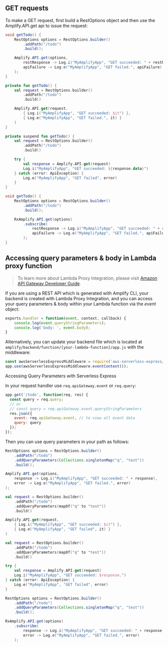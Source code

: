 ## GET requests

To make a GET request, first build a RestOptions object and then use the Amplify.API.get api to issue the request:

<amplify-block-switcher>
<amplify-block name="Java">

```java
void getTodo() {
    RestOptions options = RestOptions.builder()
        .addPath("/todo")
        .build();

    Amplify.API.get(options,
        restResponse -> Log.i("MyAmplifyApp", "GET succeeded: " + restResponse),
        apiFailure -> Log.e("MyAmplifyApp", "GET failed.", apiFailure)
    );
}
```

</amplify-block>
<amplify-block name="Kotlin - Callbacks">

```kotlin
private fun getTodo() {
    val request = RestOptions.builder()
        .addPath("/todo")
        .build()

    Amplify.API.get(request,
        { Log.i("MyAmplifyApp", "GET succeeded: $it") },
        { Log.e("MyAmplifyApp", "GET failed.", it) }
    )
}
```

</amplify-block>
<amplify-block name="Kotlin - Coroutines (Beta)">

```kotlin
private suspend fun getTodo() {
    val request = RestOptions.builder()
        .addPath("/todo")
        .build()

    try {
        val response = Amplify.API.get(request)
        Log.i("MyAmplifyApp", "GET succeeded: ${response.data}")
    } catch (error: ApiException) {
        Log.e("MyAmplifyApp", "GET failed", error)
    }
}
```

</amplify-block>
<amplify-block name="RxJava">

```java
void getTodo() {
    RestOptions options = RestOptions.builder()
        .addPath("/todo")
        .build();

    RxAmplify.API.get(options)
        .subscribe(
            restResponse -> Log.i("MyAmplifyApp", "GET succeeded: " + restResponse),
            apiFailure -> Log.e("MyAmplifyApp", "GET failed.", apiFailure)
        );
}
```

</amplify-block>
</amplify-block-switcher>

## Accessing query parameters & body in Lambda proxy function

> To learn more about Lambda Proxy Integration, please visit [Amazon API Gateway Developer Guide](https://docs.aws.amazon.com/apigateway/latest/developerguide/api-gateway-create-api-as-simple-proxy-for-lambda.html).

If you are using a REST API which is generated with Amplify CLI, your backend is created with Lambda Proxy Integration, and you can access your query parameters & body within your Lambda function via the *event* object:

```javascript
exports.handler = function(event, context, callback) {
    console.log(event.queryStringParameters);
    console.log('body: ', event.body);
}
```

Alternatively, you can update your backend file which is located at `amplify/backend/function/[your-lambda-function]/app.js` with the middleware:

```javascript
const awsServerlessExpressMiddleware = require('aws-serverless-express/middleware');
app.use(awsServerlessExpressMiddleware.eventContext());
```

Accessing Query Parameters with Serverless Express

In your request handler use `req.apiGateway.event` or `req.query`:

```javascript
app.get('/todo', function(req, res) {
  const query = req.query;
  // or
  // const query = req.apiGateway.event.queryStringParameters
  res.json({
    event: req.apiGateway.event, // to view all event data
    query: query
  });
});
```

Then you can use query parameters in your path as follows:

<amplify-block-switcher>
<amplify-block name="Java">

```java
RestOptions options = RestOptions.builder()
    .addPath("/todo")
    .addQueryParameters(Collections.singletonMap("q", "test"))
    .build();

Amplify.API.get(options,
    response -> Log.i("MyAmplifyApp", "GET succeeded: " + response),
    error -> Log.e("MyAmplifyApp", "GET failed.", error)
);
```

</amplify-block>
<amplify-block name="Kotlin - Callbacks">

```kotlin
val request = RestOptions.builder()
    .addPath("/todo")
    .addQueryParameters(mapOf("q" to "test"))
    .build()

Amplify.API.get(request,
    { Log.i("MyAmplifyApp", "GET succeeded: $it") },
    { Log.e("MyAmplifyApp", "GET failed", it) }
)
```

</amplify-block>
<amplify-block name="Kotlin - Coroutines (Beta)">

```kotlin
val request = RestOptions.builder()
    .addPath("/todo")
    .addQueryParameters(mapOf("q" to "test"))
    .build()

try {
    val response = Amplify.API.get(request)
    Log.i("MyAmplifyApp", "GET succeeded: $response.")
} catch (error: ApiException) {
    Log.e("MyAmplifyApp", "GET failed", error)
}
```

</amplify-block>
<amplify-block name="RxJava">

```java
RestOptions options = RestOptions.builder()
    .addPath("/todo")
    .addQueryParameters(Collections.singletonMap("q", "test"))
    .build();

RxAmplify.API.get(options)
    .subscribe(
        response -> Log.i("MyAmplifyApp", "GET succeeded: " + response),
        error -> Log.e("MyAmplifyApp", "GET failed.", error)
    );
```

</amplify-block>
</amplify-block-switcher>
